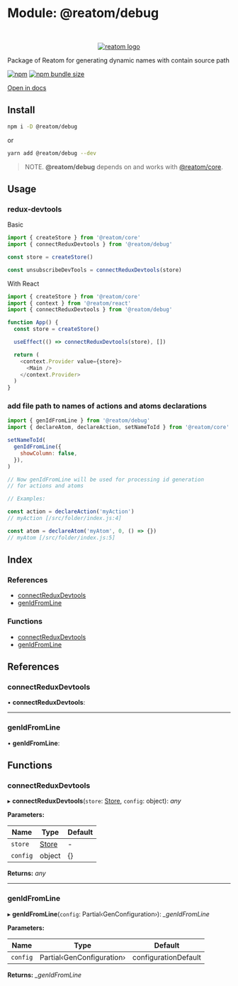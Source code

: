 # Module: @reatom/debug

<div align="center">
<br/>

[![reatom logo](https://reatom.js.org/logos/logo.svg)](https://reatom.js.org)

</div>

Package of Reatom for generating dynamic names with contain source path

[![npm](https://img.shields.io/npm/v/@reatom/debug?style=flat-square)](https://www.npmjs.com/package/@reatom/debug)
[![npm bundle size](https://img.shields.io/bundlephobia/minzip/@reatom/debug?style=flat-square)](https://bundlephobia.com/result?p=@reatom/debug)

[Open in docs](https://reatom.js.org/#/packages/debug)

## Install

```sh
npm i -D @reatom/debug
```

or

```sh
yarn add @reatom/debug --dev
```

> NOTE. **@reatom/debug** depends on and works with [@reatom/core](https://reatom.js.org/#/reatom-core).

## Usage

### redux-devtools

Basic

```js
import { createStore } from '@reatom/core'
import { connectReduxDevtools } from '@reatom/debug'

const store = createStore()

const unsubscribeDevTools = connectReduxDevtools(store)
```

With React

```js
import { createStore } from '@reatom/core'
import { context } from '@reatom/react'
import { connectReduxDevtools } from '@reatom/debug'

function App() {
  const store = createStore()

  useEffect(() => connectReduxDevtools(store), [])

  return (
    <context.Provider value={store}>
      <Main />
    </context.Provider>
  )
}
```

### add file path to names of actions and atoms declarations

```js
import { genIdFromLine } from '@reatom/debug'
import { declareAtom, declareAction, setNameToId } from '@reatom/core'

setNameToId(
  genIdFromLine({
    showColumn: false,
  }),
)

// Now genIdFromLine will be used for processing id generation
// for actions and atoms

// Examples:

const action = declareAction('myAction')
// myAction [/src/folder/index.js:4]

const atom = declareAtom('myAtom', 0, () => {})
// myAtom [/src/folder/index.js:5]
```

## Index

### References

- [connectReduxDevtools]()
- [genIdFromLine]()

### Functions

- [connectReduxDevtools](_reatom_debug.md#markdown-header-connectreduxdevtools)
- [genIdFromLine](_reatom_debug.md#markdown-header-genidfromline)

## References

### <a id="" name=""></a> connectReduxDevtools

• **connectReduxDevtools**:

---

### <a id="" name=""></a> genIdFromLine

• **genIdFromLine**:

## Functions

### <a id="markdown-header-connectreduxdevtools" name="markdown-header-connectreduxdevtools"></a> connectReduxDevtools

▸ **connectReduxDevtools**(`store`: [Store](_reatom_core.md#markdown-header-store), `config`: object): _any_

**Parameters:**

| Name     | Type                                           | Default |
| -------- | ---------------------------------------------- | ------- |
| `store`  | [Store](_reatom_core.md#markdown-header-store) | -       |
| `config` | object                                         | {}      |

**Returns:** _any_

---

### <a id="markdown-header-genidfromline" name="markdown-header-genidfromline"></a> genIdFromLine

▸ **genIdFromLine**(`config`: Partial‹GenConfiguration›): _\_genIdFromLine_

**Parameters:**

| Name     | Type                      | Default              |
| -------- | ------------------------- | -------------------- |
| `config` | Partial‹GenConfiguration› | configurationDefault |

**Returns:** _\_genIdFromLine_
